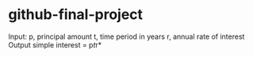 # github-final-project

Input:
   p, principal amount
   t, time period in years
   r, annual rate of interest
Output
   simple interest = p*t*r*
